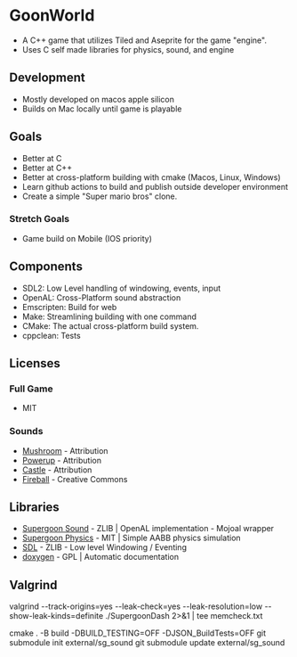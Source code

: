 # GoonWorld
- A C++ game that utilizes Tiled and Aseprite for the game "engine".
- Uses C self made libraries for physics, sound, and engine

## Development
- Mostly developed on macos apple silicon
- Builds on Mac locally until game is playable

## Goals
- Better at C
- Better at C++
- Better at cross-platform building with cmake (Macos, Linux, Windows)
- Learn github actions to build and publish outside developer environment
- Create a simple "Super mario bros" clone.

### Stretch Goals
- Game build on Mobile (IOS priority)

## Components
- SDL2: Low Level handling of windowing, events, input
- OpenAL: Cross-Platform sound abstraction
- Emscripten: Build for web
- Make: Streamlining building with one command
- CMake: The actual cross-platform build system.
- cppclean: Tests

## Licenses
### Full Game
- MIT
### Sounds
- [Mushroom](https://freesound.org/people/timgormly/sounds/170155/) - Attribution
- [Powerup](https://freesound.org/people/ProjectsU012/sounds/341629/) - Attribution
- [Castle](https://freesound.org/people/Sirkoto51/sounds/416632/) - Attribution
- [Fireball](https://freesound.org/people/adh.dreaming/sounds/615576/) - Creative Commons

## Libraries
- [Supergoon Sound](https://github.com/icculus/mojoAL/blob/main/LICENSE.txt) - ZLIB | OpenAL implementation - Mojoal wrapper
- [Supergoon Physics](https://github.com/kjblanchard/goonPhysics) - MIT | Simple AABB physics simulation
- [SDL](https://www.libsdl.org/license.php) - ZLIB - Low level Windowing / Eventing
- [doxygen](https://doxygen.nl) - GPL | Automatic documentation

## Valgrind
valgrind --track-origins=yes --leak-check=yes --leak-resolution=low --show-leak-kinds=definite ./SupergoonDash 2>&1 | tee memcheck.txt

<!-- Linux steps -->
cmake . -B build -DBUILD_TESTING=OFF -DJSON_BuildTests=OFF
git submodule init external/sg_sound
git submodule update external/sg_sound
<!-- That is in the json library -->